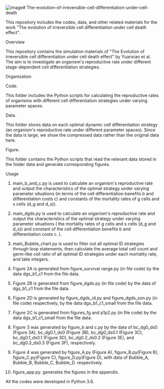 ![image](https://github.com/user-attachments/assets/54e373c4-336c-4f6d-bf16-0caade5db669)# The-evolution-of-irreversible-cell-differentiation-under-cell-death

This repository includes the codes, data, and other related materials for the work "The evolution of irreversible cell differentiation under cell death effect".

Overview

This repository contains the simulation materials of "The Evolution of irreversible cell differentiation under cell death effect" by Yuanxiao et al. The aim is to investigate an organism's reproductive rate under different stage-dependent cell differentiation strategies.

Organization

Code.

This folder includes the Python scripts for calculating the reproductive rates of organisms with different cell differentiation strategies under varying parameter spaces.

Data.

This folder stores data on each optimal dynamic cell differentiation strategy (an organism's reproductive rate under different parameter spaces). Since the data is large, we show the compressed data rather than the original data here.

Figure.

This folder contains the Python scripts that read the relevant data stored in the folder data and generate corresponding figures.

Usage

1. main_b_and_c.py is used to calculate an organism's reproductive rate and output the characteristics of the optimal strategy under varying parameter situations (in terms of the cell differentiation benefits b and differentiation costs c) and constants of the mortality rates of g cells and s cells (d_g and d_s)).

2. main_dgds.py is used to calculate an organism's reproductive rate and output the characteristics of the optimal strategy under varying parameter situations ( the mortality rates of g cells and s cells (d_g and d_s)) and constant of the cell differentiation benefits b and differentiation costs c.
). 
3. main_Bubble_chart.py is used to filter out all optimal ID strategies through loop statements, then calculate the average total cell count and germ-like cell ratio of all optimal ID strategies under each mortality rate, and take integers.
4. Figure 2A is generated from figure_survival range.py (in file code) by the data dgs_b1_c1 from the file data. 
5. Figure 2B is generated from figure_dgds.py (in file code) by the data of dgs_b1_c1 from the file data. 
6. Figure 2D is generated by figure_dgds_id.py and figure_dgds_son.py (in file code) respectively, by the data dgs_b1_c1_small from the file data. 
7. Figure 2C is generated from figures_fg and p1p2.py (in file code) by the data dgs_b1_c1_small from the file data. 
8. Figure 3 was generated by figure_b and c.py by the data of bc_dg0_ds0 (Figure 3A), bc_dg0.1_ds0 (Figure 3B), bc_dg0_ds0.1 (Figure 3C), bc_dg0.1_ds0.1 (Figure 3D), bc_dg0.2_ds0.2 (Figure 3E), and bc_dg0.3_ds0.3 (Figure 3F), respectively.
9. Figure 4 was generated by figure_A.py (Figure A), figure_B.py(Figure B), figure_C.py(Figure C), figure_D.py(Figure D), with data of Bubble_A, Bubble_B, Bubble_C, Bubble_D. respectively.
10. figure_app.py. generates the figures in the appendix.

All the codes were developed in Python 3.6.
